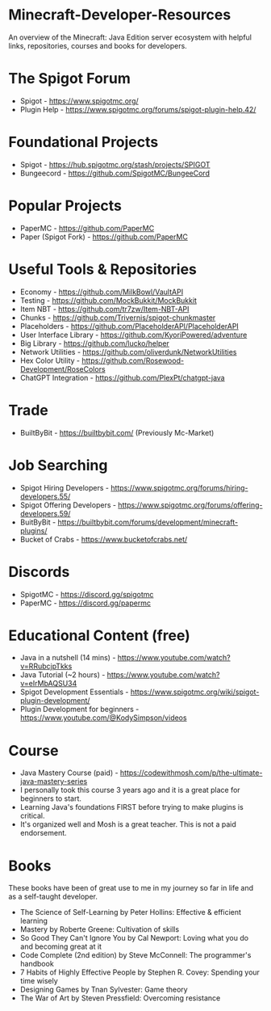 # Minecraft-Developer-Resources
An overview of the Minecraft: Java Edition server ecosystem with helpful links, repositories, courses and books for developers.

# The Spigot Forum
- Spigot - https://www.spigotmc.org/
- Plugin Help - https://www.spigotmc.org/forums/spigot-plugin-help.42/

# Foundational Projects
- Spigot - https://hub.spigotmc.org/stash/projects/SPIGOT
- Bungeecord - https://github.com/SpigotMC/BungeeCord

# Popular Projects
- PaperMC - https://github.com/PaperMC
- Paper (Spigot Fork) - https://github.com/PaperMC

# Useful Tools & Repositories
- Economy - https://github.com/MilkBowl/VaultAPI
- Testing - https://github.com/MockBukkit/MockBukkit
- Item NBT - https://github.com/tr7zw/Item-NBT-API
- Chunks - https://github.com/Trivernis/spigot-chunkmaster
- Placeholders - https://github.com/PlaceholderAPI/PlaceholderAPI
- User Interface Library - https://github.com/KyoriPowered/adventure
- Big Library - https://github.com/lucko/helper
- Network Utilities - https://github.com/oliverdunk/NetworkUtilities
- Hex Color Utility - https://github.com/Rosewood-Development/RoseColors
- ChatGPT Integration - https://github.com/PlexPt/chatgpt-java

# Trade
- BuiltByBit - https://builtbybit.com/ (Previously Mc-Market)

# Job Searching
- Spigot Hiring Developers - https://www.spigotmc.org/forums/hiring-developers.55/
- Spigot Offering Developers - https://www.spigotmc.org/forums/offering-developers.59/
- BuitByBit - https://builtbybit.com/forums/development/minecraft-plugins/
- Bucket of Crabs - https://www.bucketofcrabs.net/

# Discords
- SpigotMC - https://discord.gg/spigotmc
- PaperMC - https://discord.gg/papermc

# Educational Content (free)
- Java in a nutshell (14 mins) - https://www.youtube.com/watch?v=RRubcjpTkks
- Java Tutorial (~2 hours) - https://www.youtube.com/watch?v=eIrMbAQSU34
- Spigot Development Essentials - https://www.spigotmc.org/wiki/spigot-plugin-development/
- Plugin Development for beginners - https://www.youtube.com/@KodySimpson/videos 

# Course
- Java Mastery Course (paid) - https://codewithmosh.com/p/the-ultimate-java-mastery-series
- I personally took this course 3 years ago and it is a great place for beginners to start.
- Learning Java's foundations FIRST before trying to make plugins is critical.
- It's organized well and Mosh is a great teacher. This is not a paid endorsement.

# Books
These books have been of great use to me in my journey so far in life and as a self-taught developer.
- The Science of Self-Learning by Peter Hollins: Effective & efficient learning
- Mastery by Roberte Greene: Cultivation of skills
- So Good They Can't Ignore You by Cal Newport: Loving what you do and becoming great at it
- Code Complete (2nd edition) by Steve McConnell: The programmer's handbook
- 7 Habits of Highly Effective People by Stephen R. Covey: Spending your time wisely
- Designing Games by Tnan Sylvester: Game theory
- The War of Art by Steven Pressfield: Overcoming resistance 
